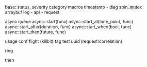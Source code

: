
base: status, severity category
macros
timestamp
	- diag
spin_mutex
arraybuf
log
	- api
	- request

async
	queue
	async::start(func)
	async::start_at(time_point, func)
	async::start_after(duration, func)
	async::start_when(bool, func)
	async::start_then(future, func)


usage
conf
flight (killbit)
tag
test
uuid (request/correlation)

ring

then
